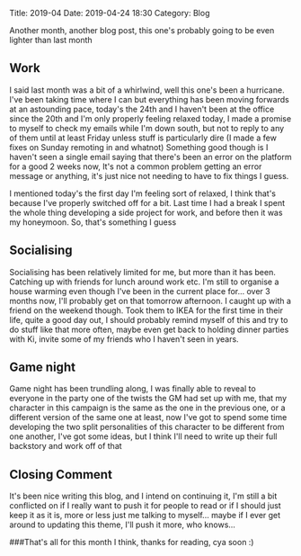 Title: 2019-04
Date: 2019-04-24 18:30
Category: Blog


Another month, another blog post, this one's probably going to be even lighter than last month

## Work
I said last month was a bit of a whirlwind, well this one's been a hurricane. I've been taking time where I can but everything has been moving forwards at an astounding pace, today's the 24th and I haven't been at the office since the 20th and I'm only properly feeling relaxed today, I made a promise to myself to check my emails while I'm down south, but not to reply to any of them until at least Friday unless stuff is particularly dire (I made a few fixes on Sunday remoting in and whatnot) Something good though is I haven't seen a single email saying that there's been an error on the platform for a good 2 weeks now, It's not a common problem getting an error message or anything, it's just nice not needing to have to fix things I guess.

I mentioned today's the first day I'm feeling sort of relaxed, I think that's because I've properly switched off for a bit. Last time I had a break I spent the whole thing developing a side project for work, and before then it was my honeymoon. So, that's something I guess

## Socialising
Socialising has been relatively limited for me, but more than it has been. Catching up with friends for lunch around work etc. I'm still to organise a house warming even though I've been in the current place for... over 3 months now, I'll probably get on that tomorrow afternoon.
I caught up with a friend on the weekend though. Took them to IKEA for the first time in their life, quite a good day out, I should probably remind myself of this and try to do stuff like that more often, maybe even get back to holding dinner parties with Ki, invite some of my friends who I haven't seen in years.

## Game night
Game night has been trundling along, I was finally able to reveal to everyone in the party one of the twists the GM had set up with me, that my character in this campaign is the same as the one in the previous one, or a different version of the same one at least, now I've got to spend some time developing the two split personalities of this character to be different from one another, I've got some ideas, but I think I'll need to write up their full backstory and work off of that

## Closing Comment
It's been nice writing this blog, and I intend on continuing it, I'm still a bit conflicted on if I really want to push it for people to read or if I should just keep it as it is, more or less just me talking to myself... maybe if I ever get around to updating this theme, I'll push it more, who knows...

###That's all for this month I think, thanks for reading, cya soon :)
